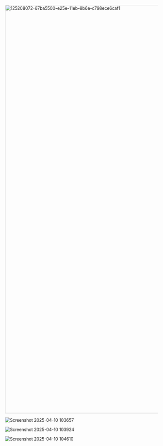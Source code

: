 
<img width="1346" alt="125208072-67ba5500-e25e-11eb-8b6e-c798ece6caf1" src="https://github.com/user-attachments/assets/f14c1890-d476-460f-a292-4e8b9e56f2ed" />


![Screenshot 2025-04-10 103657](https://github.com/user-attachments/assets/c8453eef-fd3d-42ae-a16d-0aff6583efdb)

![Screenshot 2025-04-10 103924](https://github.com/user-attachments/assets/4d56ca7f-e0a9-46b0-9ef5-55b0d7afad76)

![Screenshot 2025-04-10 104610](https://github.com/user-attachments/assets/45c55c5f-0419-4927-a7f5-e789b0199848)
